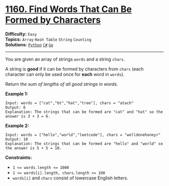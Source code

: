 # [1160. Find Words That Can Be Formed by Characters](https://leetcode.com/problems/find-words-that-can-be-formed-by-characters/)

**Difficulty:** `Easy`  
**Topics:** `Array` `Hash Table` `String` `Counting`  
**Solutions:** [`Python`](../../src/python/challenges/problems/find_words_that_can_be_formed_by_characters_test.py) [`C#`](../../src/csharp/challenges/Problems/FindWordsThatCanBeFormedByCharacters.cs) [`Go`](../../src/go/challenges/problems/find_words_that_can_be_formed_by_characters_test.go)  

---

You are given an array of strings `words` and a string `chars`.

A string is **good** if it can be formed by characters from `chars` (each character can only be used once for **each** word in `words`).

Return *the sum of lengths of all good strings in words*.

**Example 1:**

```
Input: words = ["cat","bt","hat","tree"], chars = "atach"
Output: 6
Explanation: The strings that can be formed are "cat" and "hat" so the answer is 3 + 3 = 6.
```

**Example 2:**

```
Input: words = ["hello","world","leetcode"], chars = "welldonehoneyr"
Output: 10
Explanation: The strings that can be formed are "hello" and "world" so the answer is 5 + 5 = 10.
```

**Constraints:**

* `1 <= words.length <= 1000`
* `1 <= words[i].length, chars.length <= 100`
* `words[i]` and `chars` consist of lowercase English letters.